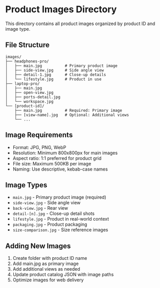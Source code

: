 # Product Images Directory

This directory contains all product images organized by product ID and image type.

## File Structure
```
images/
├── headphones-pro/
│   ├── main.jpg          # Primary product image
│   ├── side-view.jpg     # Side angle view
│   ├── detail-1.jpg      # Close-up details
│   └── lifestyle.jpg     # Product in use
├── laptop-pro/
│   ├── main.jpg
│   ├── open-view.jpg
│   ├── ports-detail.jpg
│   └── workspace.jpg
└── [product-id]/
    ├── main.jpg          # Required: Primary image
    ├── [view-name].jpg   # Optional: Additional views
    └── ...
```

## Image Requirements
- Format: JPG, PNG, WebP
- Resolution: Minimum 800x800px for main images
- Aspect ratio: 1:1 preferred for product grid
- File size: Maximum 500KB per image
- Naming: Use descriptive, kebab-case names

## Image Types
- `main.jpg` - Primary product image (required)
- `side-view.jpg` - Side angle view
- `back-view.jpg` - Rear view
- `detail-[n].jpg` - Close-up detail shots
- `lifestyle.jpg` - Product in real-world context
- `packaging.jpg` - Product packaging
- `size-comparison.jpg` - Size reference images

## Adding New Images
1. Create folder with product ID name
2. Add main.jpg as primary image
3. Add additional views as needed
4. Update product catalog JSON with image paths
5. Optimize images for web delivery